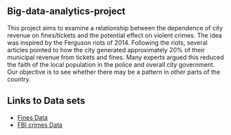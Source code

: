## Big-data-analytics-project

This project aims to examine a relationship between the dependence of city revenue on fines/tickets and the potential
effect on violent crimes. The idea was inspired by the Ferguson riots of 2014.
Following the riots, several articles pointed to how the city generated approximately 20%
of their municipal revenue from tickets and fines. Many experts argued this reduced the faith
of the local population in the police and overall city government. 
Our objective is to see whether there may be a pattern in other parts of the country.

## Links to Data sets
- [Fines Data](https://sunlightfoundation.com/2016/09/26/where-local-governments-are-paying-the-bills-with-police-fines/)
- [FBI crimes Data](https://www.ucrdatatool.gov/Search/Crime/Local/RunCrimeOneYearofData.cfm)
